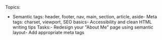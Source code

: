 Topics:
- Semantic tags: header, footer, nav, main, section, article, aside- Meta tags: charset, viewport, SEO basics- Accessibility and clean HTML writing tips
 Tasks:- Redesign your "About Me" page using semantic layout- Add appropriate meta tags